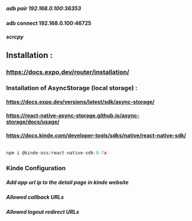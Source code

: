 ##### adb pair 192.168.0.100:36353

#### adb connect 192.168.0.100:46725

##### scrcpy

## Installation :

### https://docs.expo.dev/router/installation/

### Installation of AsyncStorage (local storage) :

#### https://docs.expo.dev/versions/latest/sdk/async-storage/

#### https://react-native-async-storage.github.io/async-storage/docs/usage/

#### https://docs.kinde.com/developer-tools/sdks/native/react-native-sdk/

```javascript

npm i @kinde-oss/react-native-sdk-0-7x
```

### Kinde Configuration

##### Add app url ip to the detail page in kinde website

##### Allowed callback URLs

##### Allowed logout redirect URLs
